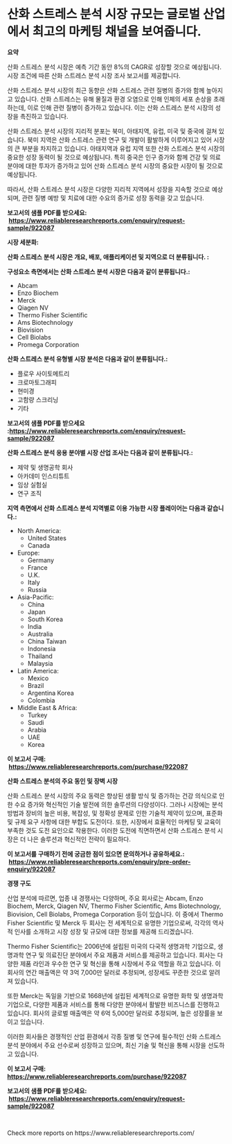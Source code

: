 <p><h1>산화 스트레스 분석 시장 규모는 글로벌 산업에서 최고의 마케팅 채널을 보여줍니다.</h1></p><p><strong>요약</strong></p>
<p><p>산화 스트레스 분석 시장은 예측 기간 동안 8%의 CAGR로 성장할 것으로 예상됩니다. 시장 조건에 따른 산화 스트레스 분석 시장 조사 보고서를 제공합니다. </p><p>산화 스트레스 분석 시장의 최근 동향은 산화 스트레스 관련 질병의 증가와 함께 높아지고 있습니다. 산화 스트레스는 유해 물질과 환경 오염으로 인해 인체의 세포 손상을 초래하는데, 이로 인해 관련 질병이 증가하고 있습니다. 이는 산화 스트레스 분석 시장의 성장을 촉진하고 있습니다. </p><p>산화 스트레스 분석 시장의 지리적 분포는 북미, 아태지역, 유럽, 미국 및 중국에 걸쳐 있습니다. 북미 지역은 산화 스트레스 관련 연구 및 개발이 활발하게 이루어지고 있어 시장의 큰 부분을 차지하고 있습니다. 아태지역과 유럽 지역 또한 산화 스트레스 분석 시장의 중요한 성장 동력이 될 것으로 예상됩니다. 특히 중국은 인구 증가와 함께 건강 및 의료 분야에 대한 투자가 증가하고 있어 산화 스트레스 분석 시장의 중요한 시장이 될 것으로 예상됩니다. </p><p>따라서, 산화 스트레스 분석 시장은 다양한 지리적 지역에서 성장을 지속할 것으로 예상되며, 관련 질병 예방 및 치료에 대한 수요의 증가로 성장 동력을 갖고 있습니다. </p></p>
<p><strong>보고서의 샘플 PDF를 받으세요: &nbsp;<a href="https://www.reliableresearchreports.com/enquiry/request-sample/922087">https://www.reliableresearchreports.com/enquiry/request-sample/922087</a></strong></p>
<p><strong>시장 세분화:</strong></p>
<p><strong> 산화 스트레스 분석 시장은 개요, 배포, 애플리케이션 및 지역으로 더 분류됩니다. :</strong></p>
<p><strong>구성요소 측면에서는 산화 스트레스 분석 시장은 다음과 같이 분류됩니다.:</strong></p>
<p><ul><li>Abcam</li><li>Enzo Biochem</li><li>Merck</li><li>Qiagen NV</li><li>Thermo Fisher Scientific</li><li>Ams Biotechnology</li><li>Biovision</li><li>Cell Biolabs</li><li>Promega Corporation</li></ul></p>
<p><strong> 산화 스트레스 분석 유형별 시장 분석은 다음과 같이 분류됩니다.:</strong></p>
<p><ul><li>플로우 사이토메트리</li><li>크로마토그래피</li><li>현미경</li><li>고함량 스크리닝</li><li>기타</li></ul></p>
<p><strong>보고서의 샘플 PDF를 받으세요 :<a href="https://www.reliableresearchreports.com/enquiry/request-sample/922087">https://www.reliableresearchreports.com/enquiry/request-sample/922087</a></strong></p>
<p><strong> 산화 스트레스 분석 응용 분야별 시장 산업 조사는 다음과 같이 분류됩니다.:</strong></p>
<p><ul><li>제약 및 생명공학 회사</li><li>아카데미 인스티튜트</li><li>임상 실험실</li><li>연구 조직</li></ul></p>
<p><strong>지역 측면에서 산화 스트레스 분석 지역별로 이용 가능한 시장 플레이어는 다음과 같습니다.:</strong></p>
<p><ul>
    <li>
        North America:
        <ul>
            <li>United States</li>
            <li>Canada</li>
        </ul>
    </li>
    <li>
        Europe:
        <ul>
            <li>Germany</li>
            <li>France</li>
            <li>U.K.</li>
            <li>Italy</li>
            <li>Russia</li>
        </ul>
    </li>
    <li>
        Asia-Pacific:
        <ul>
            <li>China</li>
            <li>Japan</li>
            <li>South Korea</li>
            <li>India</li>
            <li>Australia</li>
            <li>China Taiwan</li>
            <li>Indonesia</li>
            <li>Thailand</li>
            <li>Malaysia</li>
        </ul>
    </li>
    <li>
        Latin America:
        <ul>
            <li>Mexico</li>
            <li>Brazil</li>
            <li>Argentina Korea</li>
            <li>Colombia</li>
        </ul>
    </li>
    <li>
        Middle East & Africa:
        <ul>
            <li>Turkey</li>
            <li>Saudi</li>
            <li>Arabia</li>
            <li>UAE</li>
            <li>Korea</li>
        </ul>
    </li>
    </ul></p>
<p><strong>이 보고서 구매: &nbsp;<a href="https://www.reliableresearchreports.com/purchase/922087">https://www.reliableresearchreports.com/purchase/922087</a></strong></p>
<p><strong>산화 스트레스 분석의 주요 동인 및 장벽 시장</strong></p>
<p><p>산화 스트레스 분석 시장의 주요 동력은 향상된 생활 방식 및 증가하는 건강 의식으로 인한 수요 증가와 혁신적인 기술 발전에 의한 솔루션의 다양성이다. 그러나 시장에는 분석 방법과 장비의 높은 비용, 복잡성, 및 정확성 문제로 인한 기술적 제약이 있으며, 표준화 및 규제 요구 사항에 대한 부합도 도전이다. 또한, 시장에서 효율적인 마케팅 및 교육이 부족한 것도 도전 요인으로 작용한다. 이러한 도전에 직면하면서 산화 스트레스 분석 시장은 더 나은 솔루션과 혁신적인 전략이 필요하다.</p></p>
<p><strong>이 보고서를 구매하기 전에 궁금한 점이 있으면 문의하거나 공유하세요.: &nbsp;<a href="https://www.reliableresearchreports.com/enquiry/pre-order-enquiry/922087">https://www.reliableresearchreports.com/enquiry/pre-order-enquiry/922087</a></strong></p>
<p><strong>경쟁 구도</strong></p>
<p><p>산업 분석에 따르면, 업종 내 경쟁사는 다양하며, 주요 회사로는 Abcam, Enzo Biochem, Merck, Qiagen NV, Thermo Fisher Scientific, Ams Biotechnology, Biovision, Cell Biolabs, Promega Corporation 등이 있습니다. 이 중에서 Thermo Fisher Scientific 및 Merck 두 회사는 전 세계적으로 유명한 기업으로써, 각각의 역사적 인사를 소개하고 시장 성장 및 규모에 대한 정보를 제공해 드리겠습니다.</p><p>Thermo Fisher Scientific는 2006년에 설립된 미국의 다국적 생명과학 기업으로, 생명과학 연구 및 의료진단 분야에서 주요 제품과 서비스를 제공하고 있습니다. 회사는 다양한 제품 라인과 우수한 연구 및 혁신을 통해 시장에서 주요 역할을 하고 있습니다. 이 회사의 연간 매출액은 약 3억 7,000만 달러로 추정되며, 성장세도 꾸준한 것으로 알려져 있습니다.</p><p>또한 Merck는 독일을 기반으로 1668년에 설립된 세계적으로 유명한 화학 및 생명과학 기업으로, 다양한 제품과 서비스를 통해 다양한 분야에서 활발한 비즈니스를 진행하고 있습니다. 회사의 글로벌 매출액은 약 6억 5,000만 달러로 추정되며, 높은 성장률을 보이고 있습니다.</p><p>이러한 회사들은 경쟁적인 산업 환경에서 각종 질병 및 연구에 필수적인 산화 스트레스 분석 분야에서 주요 선수로써 성장하고 있으며, 최신 기술 및 혁신을 통해 시장을 선도하고 있습니다.</p></p>
<p><strong>이 보고서 구매: &nbsp; <a href="https://www.reliableresearchreports.com/purchase/922087">https://www.reliableresearchreports.com/purchase/922087</a></strong></p>
<p><strong>보고서의 샘플 PDF를 받으세요: &nbsp;<a href="https://www.reliableresearchreports.com/enquiry/request-sample/922087">https://www.reliableresearchreports.com/enquiry/request-sample/922087</a></strong><strong></strong></p>
<p>&nbsp;</p>
<p>Check more reports on https://www.reliableresearchreports.com/</p>